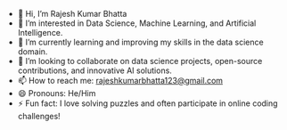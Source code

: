 - 👋 Hi, I’m Rajesh Kumar Bhatta
- 👀 I’m interested in Data Science, Machine Learning, and Artificial Intelligence.
- 🌱 I’m currently learning and improving my skills in the data science domain.
- 💞️ I’m looking to collaborate on data science projects, open-source contributions, and innovative AI solutions.
- 📫 How to reach me: rajeshkumarbhatta123@gmail.com
- 😄 Pronouns: He/Him
- ⚡ Fun fact: I love solving puzzles and often participate in online coding challenges!


<!---
Rajesh-Bhatta/Rajesh-Bhatta is a ✨ special ✨ repository because its `README.md` (this file) appears on your GitHub profile.
You can click the Preview link to take a look at your changes.
--->

